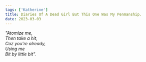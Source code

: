 ```yaml
---
tags: ['Katherine']
title: Diaries Of A Dead Girl But This One Was My Penmanship.
date: 2023-03-03
---
```


*"Atomize me,*  
*Then take a hit,*  
*Coz you're already,*  
*Using me*  
*Bit by little bit".*  
